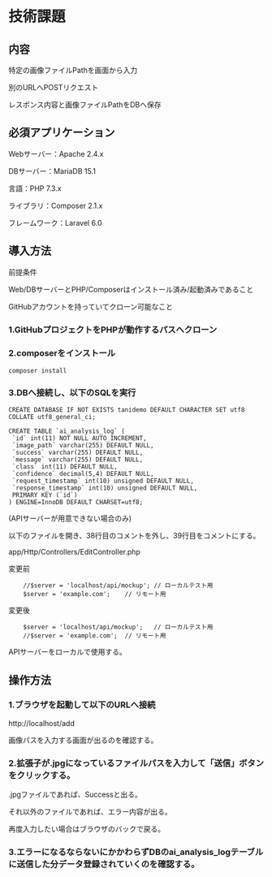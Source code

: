 # 技術課題

## 内容

特定の画像ファイルPathを画面から入力

別のURLへPOSTリクエスト

レスポンス内容と画像ファイルPathをDBへ保存



## 必須アプリケーション

Webサーバー：Apache 2.4.x

DBサーバー：MariaDB 15.1

言語：PHP 7.3.x

ライブラリ：Composer 2.1.x

フレームワーク：Laravel 6.0



## 導入方法

前提条件

Web/DBサーバーとPHP/Composerはインストール済み/起動済みであること

GitHubアカウントを持っていてクローン可能なこと



### 1.GitHubプロジェクトをPHPが動作するパスへクローン

### 2.composerをインストール

```
composer install
```

### 3.DBへ接続し、以下のSQLを実行

```
CREATE DATABASE IF NOT EXISTS tanidemo DEFAULT CHARACTER SET utf8 COLLATE utf8_general_ci;

CREATE TABLE `ai_analysis_log` (
 `id` int(11) NOT NULL AUTO_INCREMENT,
 `image_path` varchar(255) DEFAULT NULL,
 `success` varchar(255) DEFAULT NULL,
 `message` varchar(255) DEFAULT NULL,
 `class` int(11) DEFAULT NULL,
 `confidence` decimal(5,4) DEFAULT NULL,
 `request_timestamp` int(10) unsigned DEFAULT NULL,
 `response_timestamp` int(10) unsigned DEFAULT NULL,
 PRIMARY KEY (`id`)
) ENGINE=InnoDB DEFAULT CHARSET=utf8;

```

(APIサーバーが用意できない場合のみ)

以下のファイルを開き、38行目のコメントを外し、39行目をコメントにする。

app/Http/Controllers/EditController.php

変更前

        //$server = 'localhost/api/mockup';	// ローカルテスト用
        $server = 'example.com';	// リモート用

変更後

        $server = 'localhost/api/mockup';	// ローカルテスト用
        //$server = 'example.com';	// リモート用

APIサーバーをローカルで使用する。



## 操作方法

### 1.ブラウザを起動して以下のURLへ接続

http://localhost/add

画像パスを入力する画面が出るのを確認する。



### 2.拡張子が.jpgになっているファイルパスを入力して「送信」ボタンをクリックする。

.jpgファイルであれば、Successと出る。

それ以外のファイルであれば、エラー内容が出る。

再度入力したい場合はブラウザのバックで戻る。



### 3.エラーになるならないにかかわらずDBのai_analysis_logテーブルに送信した分データ登録されていくのを確認する。

